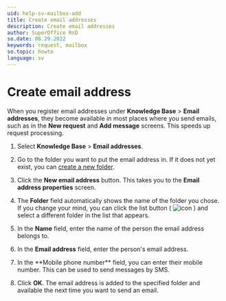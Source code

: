```yaml
---
uid: help-sv-mailbox-add
title: Create email addresses
description: Create email addresses
author: SuperOffice RnD
so.date: 06.29.2022
keywords: request, mailbox
so.topic: howto
language: sv
---
```


# Create email address

When you register email addresses under **Knowledge Base** > **Email addresses**, they become available in most places where you send emails, such as in the **New request** and **Add message** screens. This speeds up request processing.

1. Select **Knowledge Base** > **Email addresses**.

2. Go to the folder you want to put the email address in. If it does not yet exist, you can [create a new folder][1].

3. Click the **New email address** button. This takes you to the **Email address properties** screen.

4. The **Folder** field automatically shows the name of the folder you chose. If you change your mind, you can click the list button ( ![icon][img1] ) and select a different folder in the list that appears.

5. In the **Name** field, enter the name of the person the email address belongs to.

6. In the **Email address** field, enter the person's email address.

7. <!-- online --> In the **Mobile phone number** field, you can enter their mobile number. This can be used to send messages by SMS.

8. Click **OK**. The email address is added to the specified folder and available the next time you want to send an email.

<!-- Referenced links -->
[1]: manage-folders.md

<!-- Referenced images -->
[img1]: ../../../../../../common/icons/dropdown-arrow.png

